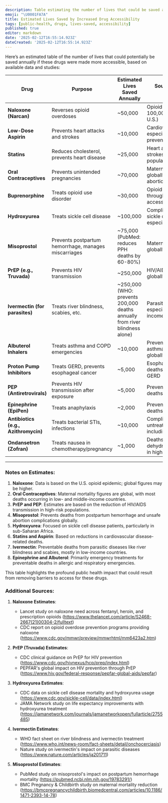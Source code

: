 ```yaml
---
description: Table estimating the number of lives that could be saved annually by increasing accessibility to certain drugs
emoji: "\U0001FA7A"
title: Estimated Lives Saved by Increased Drug Accessibility
tags: [public-health, drugs, lives-saved, accessibility]
published: true
editor: markdown
date: '2025-02-12T16:55:14.923Z'
dateCreated: '2025-02-12T16:55:14.923Z'
---
```

Here’s an estimated table of the number of lives that could potentially be saved annually if these drugs were made more accessible, based on available data and studies:

| **Drug**                             | **Purpose**                                          | **Estimated Lives Saved Annually**                                          | **Source of Deaths Prevented**                                 |
|--------------------------------------|------------------------------------------------------|-----------------------------------------------------------------------------|----------------------------------------------------------------|
| **Naloxone (Narcan)**                | Reverses opioid overdoses                            | ~50,000                                                                     | Opioid overdoses (over 100,000 annually in the U.S.)           |
| **Low-Dose Aspirin**                 | Prevents heart attacks and strokes                   | ~10,000                                                                     | Cardiovascular disease, especially secondary prevention        |
| **Statins**                          | Reduces cholesterol, prevents heart disease          | ~25,000                                                                     | Heart attacks and strokes in high-risk populations             |
| **Oral Contraceptives**              | Prevents unintended pregnancies                      | ~70,000                                                                     | Maternal mortality globally due to unsafe abortions/pregnancy  |
| **Buprenorphine**                    | Treats opioid use disorder                           | ~30,000                                                                     | Opioid overdoses through treatment accessibility               |
| **Hydroxyurea**                      | Treats sickle cell disease                           | ~100,000                                                                    | Complications from sickle cell disease, especially in Africa   |
| **Misoprostol**                      | Prevents postpartum hemorrhage, manages miscarriages | ~75,000 (PubMed: reduces PPH deaths by 60-80%)                              | Maternal mortality globally                                    |
| **PrEP (e.g., Truvada)**             | Prevents HIV transmission                            | ~250,000                                                                    | HIV/AIDS deaths globally                                       |
| **Ivermectin (for parasites)**       | Treats river blindness, scabies, etc.                | ~250,000 (WHO: prevents 200,000 deaths annually from river blindness alone) | Parasitic infections, especially in low-income regions         |
| **Albuterol Inhalers**               | Treats asthma and COPD emergencies                   | ~10,000                                                                     | Preventable asthma/COPD deaths globally                        |
| **Proton Pump Inhibitors**           | Treats GERD, prevents esophageal cancer              | ~5,000                                                                      | Esophageal cancer deaths from untreated GERD                   |
| **PEP (Antiretrovirals)**            | Prevents HIV transmission after exposure             | ~5,000                                                                      | Preventable HIV/AIDS deaths                                    |
| **Epinephrine (EpiPen)**             | Treats anaphylaxis                                   | ~2,000                                                                      | Preventable anaphylaxis deaths                                 |
| **Antibiotics (e.g., Azithromycin)** | Treats bacterial STIs, infections                    | ~10,000                                                                     | Complications from untreated infections, including infertility |
| **Ondansetron (Zofran)**             | Treats nausea in chemotherapy/pregnancy              | ~1,000                                                                      | Deaths from dehydration/malnutrition in high-risk patients     |

---

### **Notes on Estimates:**

1. **Naloxone**: Data is based on the U.S. opioid epidemic; global figures may be higher.
2. **Oral Contraceptives**: Maternal mortality figures are global, with most deaths occurring in low- and middle-income countries.
3. **PrEP and PEP**: Estimates are based on the reduction of HIV/AIDS transmission in high-risk populations.
4. **Misoprostol**: Prevents deaths from postpartum hemorrhage and unsafe abortion complications globally.
5. **Hydroxyurea**: Focused on sickle cell disease patients, particularly in sub-Saharan Africa.
6. **Statins and Aspirin**: Based on reductions in cardiovascular disease-related deaths.
7. **Ivermectin**: Preventable deaths from parasitic diseases like river blindness and scabies, mostly in low-income countries.
8. **Epinephrine and Albuterol**: Primarily emergency treatments for preventable deaths in allergic and respiratory emergencies.

This table highlights the profound public health impact that could result from removing barriers to access for these drugs.

### **Additional Sources:**

1. **Naloxone Estimates**:
   - Lancet study on naloxone need across fentanyl, heroin, and prescription opioids (https://www.thelancet.com/article/S2468-2667(21)00304-2/fulltext)
   - CDC report on opioid overdose prevention programs providing naloxone (https://www.cdc.gov/mmwr/preview/mmwrhtml/mm6423a2.htm)

2. **PrEP (Truvada) Estimates**:
   - CDC clinical guidance on PrEP for HIV prevention (https://www.cdc.gov/hivnexus/hcp/prep/index.html)
   - PEPFAR's global impact on HIV prevention through PrEP (https://www.hiv.gov/federal-response/pepfar-global-aids/pepfar)

3. **Hydroxyurea Estimates**:
   - CDC data on sickle cell disease mortality and hydroxyurea usage (https://www.cdc.gov/sickle-cell/data/index.html)
   - JAMA Network study on life expectancy improvements with hydroxyurea treatment (https://jamanetwork.com/journals/jamanetworkopen/fullarticle/2755485)

4. **Ivermectin Estimates**:
   - WHO fact sheet on river blindness and ivermectin treatment (https://www.who.int/news-room/fact-sheets/detail/onchocerciasis)
   - Nature study on ivermectin's impact on parasitic diseases (https://www.nature.com/articles/ja201711)

5. **Misoprostol Estimates**:
   - PubMed study on misoprostol's impact on postpartum hemorrhage mortality (https://pubmed.ncbi.nlm.nih.gov/19783291/)
   - BMC Pregnancy & Childbirth study on maternal mortality reduction (https://bmcpregnancychildbirth.biomedcentral.com/articles/10.1186/1471-2393-14-78)

